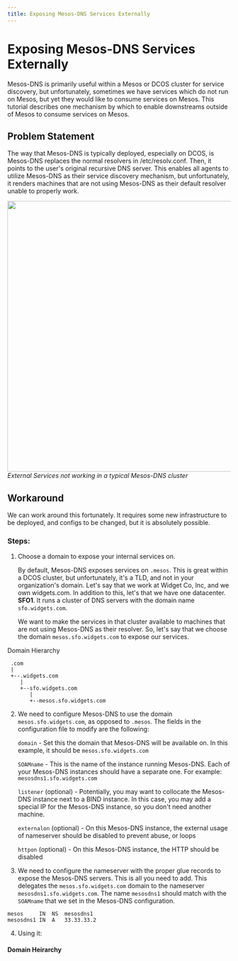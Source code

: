 ```yaml
---
title: Exposing Mesos-DNS Services Externally
---
```



# Exposing Mesos-DNS Services Externally

Mesos-DNS is primarily useful within a Mesos or DCOS cluster for service discovery, but unfortunately, sometimes we have services which do not run on Mesos, but yet they would like to consume services on Mesos. This tutorial describes one mechanism by which to enable downstreams outside of Mesos to consume services on Mesos.


## Problem Statement
The way that Mesos-DNS is typically deployed, especially on DCOS, is Mesos-DNS replaces the normal resolvers in /etc/resolv.conf. Then, it points to the user's original recursive DNS server. This enables all agents to utilize Mesos-DNS as their service discovery mechanism, but unfortunately, it renders machines that are not using Mesos-DNS as their default resolver unable to properly work.


<div>
  <p>
    <img src="{{ site.baseurl}}/img/graffles/BasicQuery4.png" style="height: auto; max-width: 100%;" width="610" height="320" alt="">
    <em>External Services not working in a typical Mesos-DNS cluster</em>
  </p>
</div>


## Workaround
We can work around this fortunately. It requires some new infrastructure to be deployed, and configs to be changed, but it is absolutely possible.

### Steps:
1. Choose a domain to expose your internal services on.

    By default, Mesos-DNS exposes services on `.mesos`. This is great within a DCOS cluster, but unfortunately, it's a TLD, and not in your organization's domain. Let's say that we work at Widget Co, Inc, and we own widgets.com. In addition to this, let's that we have one datacenter. **SFO1**. It runs a cluster of DNS servers with the domain name `sfo.widgets.com`.

   We want to make the services in that cluster available to machines that are not using Mesos-DNS as their resolver. So, let's say that we choose the domain `mesos.sfo.widgets.com` to expose our services.

Domain Hierarchy
```
 .com
 |
 +--.widgets.com
    |
    +--sfo.widgets.com
       |
       +--mesos.sfo.widgets.com
 ```

2. We need to configure Mesos-DNS to use the domain `mesos.sfo.widgets.com`, as opposed to `.mesos`. The fields in the configuration file to modify are the following:

    `domain` - Set this the domain that Mesos-DNS will be available on. In this example, it should be `mesos.sfo.widgets.com`

    `SOAMname` - This is the name of the instance running Mesos-DNS. Each of your Mesos-DNS instances should have a separate one. For example: `mesosdns1.sfo.widgets.com`

    `listener` (optional) - Potentially, you may want to collocate the Mesos-DNS instance next to a BIND instance. In this case, you may add a special IP for the Mesos-DNS instance, so you don't need another machine.

    `externalon` (optional) - On this Mesos-DNS instance, the external usage of nameserver should be disabled to prevent abuse, or loops

    `httpon` (optional) - On this Mesos-DNS instance, the HTTP should be disabled

3. We need to configure the nameserver with the proper glue records to expose the Mesos-DNS servers. This is all you need to add. This delegates the `mesos.sfo.widgets.com` domain to the nameserver `mesosdns1.sfo.widgets.com`. The name `mesosdns1` should match with the `SOAMname` that we set in the Mesos-DNS configuration.
```
mesos     IN  NS  mesosdns1
mesosdns1 IN  A   33.33.33.2
```

4. Using it:



#### Domain Heirarchy

